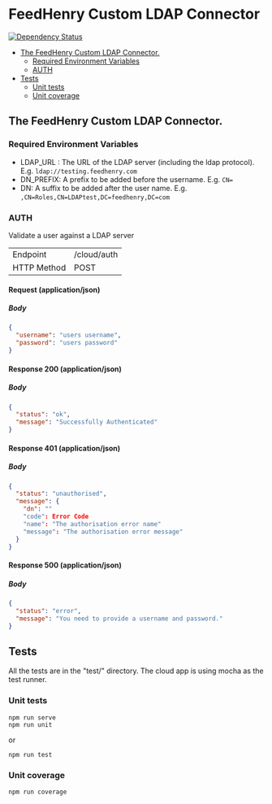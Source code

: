 # FeedHenry Custom LDAP Connector

[![Dependency Status](https://img.shields.io/david/feedhenry-templates/fh-connector-ldap-cloud.svg?style=flat-square)](https://david-dm.org/feedhenry-templates/fh-connector-ldap-cloud)

* [The FeedHenry Custom LDAP Connector.](#the-feedhenry-custom-ldap-connector)
  + [Required Environment Variables](#required-environment-variables)
  + [AUTH](#auth)
* [Tests](#tests)
  + [Unit tests](#unit-tests)
  + [Unit coverage](#unit-coverage)

## The FeedHenry Custom LDAP Connector.

### Required Environment Variables

* LDAP_URL : The URL of the LDAP server (including the ldap protocol). E.g. `ldap://testing.feedhenry.com`
* DN_PREFIX: A prefix to be added before the username. E.g. `CN=`
* DN: A suffix to be added after the user name. E.g. `,CN=Roles,CN=LDAPtest,DC=feedhenry,DC=com`

### AUTH 

Validate a user against a LDAP server

|              |              |
|--------------|--------------|
| Endpoint     | /cloud/auth  |
| HTTP Method  | POST         |


#### Request (application/json)

##### Body

```json
{
  "username": "users username",
  "password": "users password"
}
```

#### Response 200 (application/json)

##### Body

```json
{
  "status": "ok",
  "message": "Successfully Authenticated"
}
```

#### Response 401 (application/json)

##### Body

```json
{
  "status": "unauthorised",
  "message": {
    "dn": ""
    "code": Error Code
    "name": "The authorisation error name"
    "message": "The authorisation error message"
  }
}
```

#### Response 500 (application/json)

##### Body

```json
{
  "status": "error",
  "message": "You need to provide a username and password."
}
```

## Tests

All the tests are in the "test/" directory. The cloud app is using mocha as the test runner. 

### Unit tests

```shell
npm run serve
npm run unit
```

or

```shell
npm run test
```

### Unit coverage

```shell
npm run coverage
```



